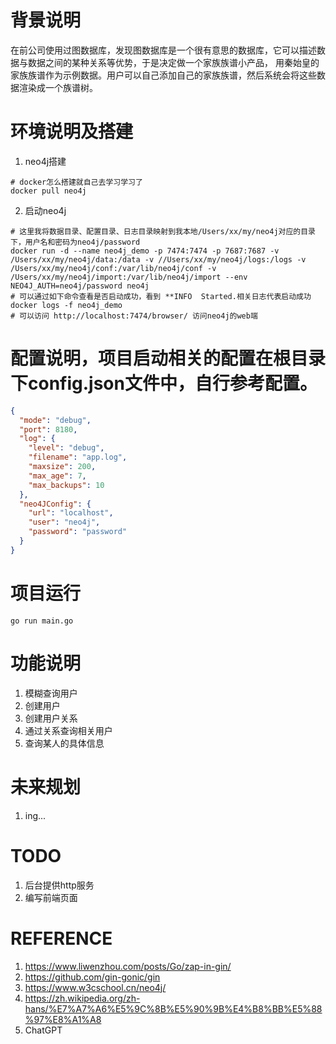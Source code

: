 # 背景说明

在前公司使用过图数据库，发现图数据库是一个很有意思的数据库，它可以描述数据与数据之间的某种关系等优势，于是决定做一个家族族谱小产品，
用秦始皇的家族族谱作为示例数据。用户可以自己添加自己的家族族谱，然后系统会将这些数据渲染成一个族谱树。

# 环境说明及搭建

1. neo4j搭建

```shell
# docker怎么搭建就自己去学习学习了
docker pull neo4j
```

2. 启动neo4j

```shell
# 这里我将数据目录、配置目录、日志目录映射到我本地/Users/xx/my/neo4j对应的目录下，用户名和密码为neo4j/password
docker run -d --name neo4j_demo -p 7474:7474 -p 7687:7687 -v /Users/xx/my/neo4j/data:/data -v //Users/xx/my/neo4j/logs:/logs -v /Users/xx/my/neo4j/conf:/var/lib/neo4j/conf -v /Users/xx/my/neo4j/import:/var/lib/neo4j/import --env NEO4J_AUTH=neo4j/password neo4j
# 可以通过如下命令查看是否启动成功，看到 **INFO  Started.相关日志代表启动成功
docker logs -f neo4j_demo
# 可以访问 http://localhost:7474/browser/ 访问neo4j的web端
```

# 配置说明，项目启动相关的配置在根目录下config.json文件中，自行参考配置。

```json
{
  "mode": "debug",
  "port": 8180,
  "log": {
    "level": "debug",
    "filename": "app.log",
    "maxsize": 200,
    "max_age": 7,
    "max_backups": 10
  },
  "neo4JConfig": {
    "url": "localhost",
    "user": "neo4j",
    "password": "password"
  }
}
```

# 项目运行

```shell
go run main.go
```

# 功能说明

1. 模糊查询用户
2. 创建用户
3. 创建用户关系
4. 通过关系查询相关用户
5. 查询某人的具体信息

# 未来规划

1. ing...

# TODO

1. 后台提供http服务
2. 编写前端页面

# REFERENCE

1. https://www.liwenzhou.com/posts/Go/zap-in-gin/
2. https://github.com/gin-gonic/gin
3. https://www.w3cschool.cn/neo4j/
4. https://zh.wikipedia.org/zh-hans/%E7%A7%A6%E5%9C%8B%E5%90%9B%E4%B8%BB%E5%88%97%E8%A1%A8
5. ChatGPT